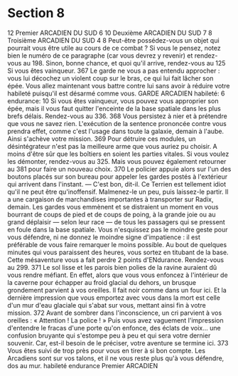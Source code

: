 # Section 8

12
Premier ARCADIEN DU SUD  6
10
Deuxième ARCADIEN DU SUD 7
8
Troisième ARCADIEN DU SUD 4
8
Peut-être possédez-vous un objet qui pourrait vous être utile au
cours de ce combat ? Si vous le pensez, notez bien le numéro de
ce paragraphe (car vous devrez y revenir) et rendez-vous au 198.
Sinon, bonne chance, et quoi qu'il arrive, rendez-vous au 125 Si
vous êtes vainqueur.
367
Le garde ne vous a pas entendu approcher : vous lui décochez un
violent coup sur le bras, ce qui lui fait lâcher son épée. Vous allez
maintenant vous battre contre lui sans avoir à réduire votre
habileté puisqu'il est désarmé comme vous.
GARDE ARCADIEN habileté: 6 endurance: 10
Si vous êtes vainqueur, vous pouvez vous approprier son épée,
mais il vous faut quitter l'enceinte de la base spatiale dans les
plus brefs délais. Rendez-vous au 336.
368
Vous persistez à nier et à prétendre que vous ne savez rien.
L'exécution de la sentence prononcée contre vous prendra effet,
comme c'est l'usage dans toute la galaxie, demain à l'aube. Ainsi
s'achève votre mission.
369
Pour détruire ces modules, un désintégrateur n'est pas la
meilleure arme que vous auriez pu choisir. A moins d'être sûr
que les boîtiers en soient les parties vitales. Si vous voulez les
démonter, rendez-vous au 325. Mais vous pouvez également
retourner au 381 pour faire un nouveau choix.
370
Le policier appuie alors sur l'un des boutons placés sur son
bureau pour appeler les gardes postés à l'extérieur qui arrivent
dans l'instant.
— C'est bon, dit-il. Ce Terrien est tellement idiot qu'il ne peut
être qu'inoffensif. Malmenez-le un peu, puis laissez-le partir. Il a
une cargaison de marchandises importantes à transporter sur
Radix, demain. Les gardes vous emmènent et se distraient un
moment en vous bourrant de coups de pied et de coups de poing,
à la grande joie ou au grand déplaisir — selon leur race — de tous
les passagers qui se pressent en foule dans la base spatiale. Vous
n'esquissez pas le moindre geste pour vous défendre, ni ne
donnez le moindre signe d'impatience : il est préférable de vous
faire remarquer le moins possible. Au bout de quelques minutes
qui vous paraissent des heures, vous sortez en titubant de la
base. Cette mésaventure vous a fait perdre 2 points
d'ENdurance. Rendez-vous au 299.
371
Le sol lisse et les parois bien polies de la ravine auraient dû vous
rendre méfiant. En effet, alors que vous vous enfoncez à
l'intérieur de la caverne pour échapper au froid glacial du dehors,
un brusque grondement parvient à vos oreilles. Il fait noir
comme dans un four ici. Et la dernière impression que vous
emportez avec vous dans la mort est celle d'un mur d'eau glaciale
qui s'abat sur vous, mettant ainsi fin à votre mission.
372
Avant de sombrer dans l'inconscience, un cri parvient à vos
oreilles : « Attention ! La police ! » Puis vous avez vaguement
l'impression d'entendre le fracas d'une porte qu'on enfonce, des
éclats de voix... une confusion bruyante qui s'estompe peu à peu
et qui sera votre dernier souvenir. Car, est-il besoin de le
préciser, votre aventure se termine ici.
373
Vous êtes suivi de trop près pour vous en tirer à si bon compte.
Les Arcadiens sont sur vos talons, et il ne vous reste plus qu'à
vous défendre, dos au mur.
habileté endurance
Premier ARCADIEN